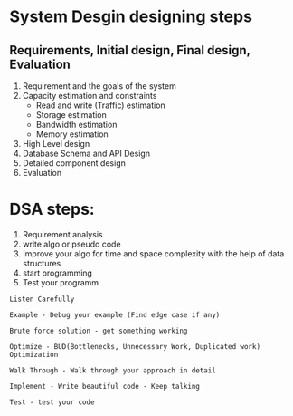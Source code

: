# System Desgin designing steps
## Requirements, Initial design, Final design, Evaluation
1. Requirement and the goals of the system
2. Capacity estimation and constraints
    - Read and write (Traffic) estimation
    - Storage estimation
    -  Bandwidth estimation
    - Memory estimation
3. High Level design
4. Database Schema and API Design
5. Detailed component design
6. Evaluation


# DSA steps:
1. Requirement analysis 
2. write algo or pseudo code
3. Improve your algo for time and space complexity with the help of data structures
4. start programming
5. Test your programm
```
Listen Carefully

Example - Debug your example (Find edge case if any)

Brute force solution - get something working

Optimize - BUD(Bottlenecks, Unnecessary Work, Duplicated work) Optimization 

Walk Through - Walk through your approach in detail

Implement - Write beautiful code - Keep talking

Test - test your code


```